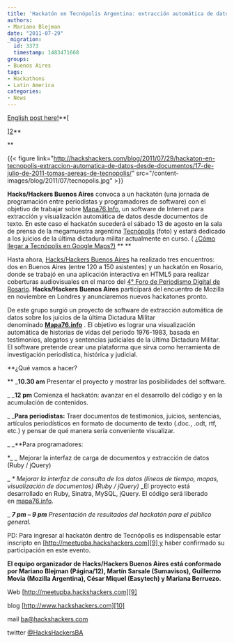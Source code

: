 ```yaml
---
title: 'Hackatón en Tecnópolis Argentina: extracción automática de datos desde documentos'
authors:
- Mariano Blejman
date: "2011-07-29"
_migration:
  id: 3373
  timestamp: 1483471668
groups:
- Buenos Aires
tags:
- Hackathons
- Latin America
categories:
- News
---
```


[English post here!][1]**[

][2]** 

**

{{< figure link="http://hackshackers.com/blog/2011/07/29/hackaton-en-tecnopolis-extraccion-automatica-de-datos-desde-documentos/17-de-julio-de-2011-tomas-aereas-de-tecnopolis/" src="/content-images/blog/2011/07/tecnopolis.jpg" >}}</p> 

</strong>

**Hacks/Hackers Buenos Aires** convoca a un hackatón (una jornada de programación entre periodistas y programadores de software) con el objetivo de trabajar sobre [Mapa76.Info][3], un software de Internet para extracción y visualización automática de datos desde documentos de texto. En este caso el hackatón sucederá el sábado 13 de agosto en la sala de prensa de la megamuestra argentina [Tecnópolis][4] (foto) y estará dedicado a los juicios de la última dictadura militar actualmente en curso. ( [¿Cómo llegar a Tecnópolis en Google Maps?)][5] ** **

Hasta ahora, [Hacks/Hackers Buenos Aires][6] ha realizado tres encuentros: dos en Buenos Aires (entre 120 a 150 asistentes) y un hackatón en Rosario, donde se trabajó en una aplicación interactiva en HTML5 para realizar coberturas audiovisuales en el marco del [4° Foro de Periodismo Digital de Rosario][7]. **Hacks/Hackers Buenos Aires** participará del encuentro de Mozilla en noviembre en Londres y anunciaremos nuevos hackatones pronto.

De este grupo surgió un proyecto de software de extracción automática de datos sobre los juicios de la última Dictadura Militar denominado [**Mapa76.info**][8] . El objetivo es lograr una visualización automática de historias de vidas del período 1976-1983, basada en testimonios, alegatos y sentencias judiciales de la última Dictadura Militar. El software pretende crear una plataforma que sirva como herramienta de investigación periodística, histórica y judicial.

**¿Qué vamos a hacer?

** _**10.30 am** Presentar el proyecto y mostrar las posibilidades del software.

_ _**12 pm** Comienza el hackatón: avanzar en el desarrollo del código y en la acumulación de contenidos.

_ _**Para periodistas:** Traer documentos de testimonios, juicios, sentencias, artículos periodísticos en formato de documento de texto (.doc., .odt, rtf, etc.) y pensar de qué manera sería conveniente visualizar.

_ _**Para programadores:

**_ _* Mejorar la interfaz de carga de documentos y extracción de datos (Ruby / jQuery)

_ _* Mejorar la interfaz de consulta de los datos (líneas de tiempo, mapas, visualización de documentos) (Ruby / jQuery)_ _El proyecto está desarrollado en Ruby, Sinatra, MySQL, jQuery. El código será liberado en [mapa76.info][8].

_ _**7 pm &#8211; 9 pm** Presentación de resultados del hackatón para el público general._

PD: Para ingresar al hackatón dentro de Tecnópolis es indispensable estar inscripto en [http://meetupba.hackshackers.com][9] y haber confirmado su participación en este evento.

**El equipo organizador de Hacks/Hackers Buenos Aires está conformado por Mariano Blejman (Página/12), Martín Sarsale (Sumavisos), Guillermo Movia (Mozilla Argentina), César Miquel (Easytech) y Mariana Berruezo.**

Web [http://meetupba.hackshackers.com][9]

blog [http://www.hackshackers.com][10]

mail <ba@hackshackers.com>

twitter [@HacksHackersBA][11]

 [1]: http://wp.me/pO4rB-SP
 [2]: http://hackshackers.com/blog/2011/07/29/hackaton-en-tecnopolis-extraccion-automatica-de-datos-desde-documentos/17-de-julio-de-2011-tomas-aereas-de-tecnopolis/
 [3]: http://mapa76.info "Mapa76"
 [4]: http://www.tecnopolis.ar
 [5]: http://maps.google.com.ar/maps/ms?msid=208079921409686220118.0004a5e963b563ec8d89e&msa=0&ll=-34.539652,-58.50666&spn=0.057127,0.110035
 [6]: http://meetupba.hackshackers.com "Hacks/Hackers Buenos Aires"
 [7]: http://hackshackers.com/blog/2011/06/22/retencion-de-datos-en-demo-day-visualizacion-en-html5-en-hackaton/
 [8]: http://mapa76.info/
 [9]: http://meetupba.hackshackers.com/
 [10]: http://www.hackshackers.com/
 [11]: http://www.twitter.com/HacksHackersBA